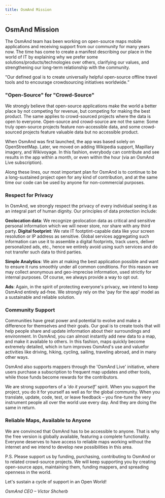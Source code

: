 ```yaml
---
title: OsmAnd Mission
---
```



## OsmAnd Mission
The OsmAnd team has been working on open-source maps mobile applications and receiving support from our community for many years now.
The time has come to create a manifest describing our place in the world of IT by explaining why we prefer some solutions/products/technologies over others,
clarifying our values, and strengthening our long-term relationship with the community.

<q>Our defined goal is to create universally helpful open-source offline travel tools and to encourage crowdsourcing initiatives worldwide.</q>


### "Open-Source" for "Crowd-Source"
We strongly believe that open-source applications make the world a better place by not competing for revenue, but competing for
making the best product. The same applies to crowd-sourced projects where the data is open to everyone. Open-source
and crowd-source are not the same: Some truly open-source projects feature non-accessible
data, and some crowd-sourced projects feature valuable data but no accessible product.

When OsmAnd was first launched, the app was based solely on OpenStreetMap. Later, we moved on adding Wikipedia support, Mapillary
imagery, and Wikivoyage. In this fashion, everybody can contribute and see results in the app within a month, or even within the hour (via
an OsmAnd Live subscription).

Along these lines, our most important plan for OsmAnd is to continue to be a long-sustained project
open for any kind of contribution, and at the same time our code can be used by anyone for non-commercial purposes.

### Respect for Privacy
In OsmAnd, we strongly respect the privacy of every individual seeing it as an integral part of human dignity. Our principles
of data protection include:


**Geolocation data**: We recognize geolocation data as critical and sensitive personal information which we will never store, nor share with any third party.
**Digital footprint**: We rate IT footptint-capable data like your screen resolution or IP address as sensitive.
Global services aggregating such information can use it to assemble a digital footprints, track users,
deliver personalized ads, etc., hence we entirely avoid using such services and do not transfer such data to third parties.

**Simple Analytics**: We aim at making the best application possible and want to ensure it runs smoothly under all
common conditions. For this reason we may collect anonymous and geo-imprecise information, used strictly for internal purposes. Of course, we
always provide a way to opt out.

**Ads**: Again, in the spirit of protecting everyone's privacy, we intend to keep OsmAnd entirely ad-free. We strongly rely on the 'pay for the app' model as a sustainable and reliable solution.

### Community Support
Communities have great power and potential to evolve and make a difference for themselves and their goals. Our goal is to create tools that will help people share and update information about their surroundings and environment. In OsmAnd, you can almost instantly add new data to a map, and make it available to others. In this fashion, maps quickly become extremely detailed, which in turn improves OsmAnd's use and valuefor activities like driving, hiking, cycling, sailing, traveling abroad, and in many other ways.

OsmAnd also supports mappers through the 'OsmAnd Live' initiative, where users purchase a subscription to frequent
map updates and other tools, while those funds become rewards for the contributors.

We are strong supporters of a *'do it yourself'* spirit. When you support the project, you do it for yourself as well as for
the global community. When you translate, update, code, test, or leave feedback – you fine-tune the very instrument
people all over the world use every day. And they are doing the same in return.

### Reliable Maps, Available to Anyone
We are convinced that OsmAnd has to be accessible to anyone. That is why the free version is globally available, featuring a complete functionality. Everyone deserves to have access to reliable maps working without the internet and we intend to develop new possibilities in this area.

P.S. Please support us by funding, purchasing, contributing to OsmAnd or to related crowd-source projects. We will keep
supporting you by creating open-source apps, maintaining them, funding mappers, and spreading openness in the world.

Let's sustain a cycle of support in an Open World!

*OsmAnd CEO – Victor Shcherb*
